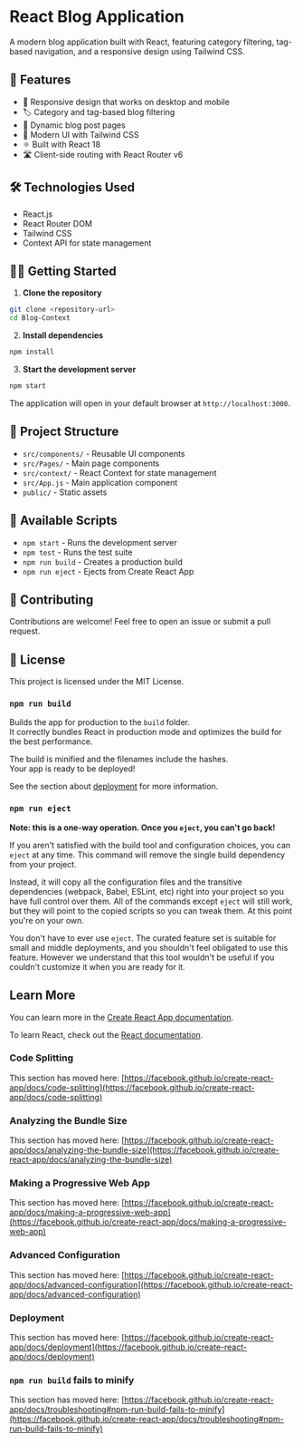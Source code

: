 # React Blog Application

A modern blog application built with React, featuring category filtering, tag-based navigation, and a responsive design using Tailwind CSS.

## 🚀 Features

- 📱 Responsive design that works on desktop and mobile
- 🏷️ Category and tag-based blog filtering
- 📄 Dynamic blog post pages
- 🎨 Modern UI with Tailwind CSS
- ⚛️ Built with React 18
- 🛣️ Client-side routing with React Router v6

## 🛠️ Technologies Used

- React.js
- React Router DOM
- Tailwind CSS
- Context API for state management

## 🏃‍♂️ Getting Started

1. **Clone the repository**

```bash
git clone <repository-url>
cd Blog-Context
```

2. **Install dependencies**

```bash
npm install
```

3. **Start the development server**

```bash
npm start
```

The application will open in your default browser at `http://localhost:3000`.

## 📁 Project Structure

- `src/components/` - Reusable UI components
- `src/Pages/` - Main page components
- `src/context/` - React Context for state management
- `src/App.js` - Main application component
- `public/` - Static assets

## 🔧 Available Scripts

- `npm start` - Runs the development server
- `npm test` - Runs the test suite
- `npm run build` - Creates a production build
- `npm run eject` - Ejects from Create React App

## 🤝 Contributing

Contributions are welcome! Feel free to open an issue or submit a pull request.

## 📝 License

This project is licensed under the MIT License.

### `npm run build`

Builds the app for production to the `build` folder.\
It correctly bundles React in production mode and optimizes the build for the best performance.

The build is minified and the filenames include the hashes.\
Your app is ready to be deployed!

See the section about [deployment](https://facebook.github.io/create-react-app/docs/deployment) for more information.

### `npm run eject`

**Note: this is a one-way operation. Once you `eject`, you can't go back!**

If you aren't satisfied with the build tool and configuration choices, you can `eject` at any time. This command will remove the single build dependency from your project.

Instead, it will copy all the configuration files and the transitive dependencies (webpack, Babel, ESLint, etc) right into your project so you have full control over them. All of the commands except `eject` will still work, but they will point to the copied scripts so you can tweak them. At this point you're on your own.

You don't have to ever use `eject`. The curated feature set is suitable for small and middle deployments, and you shouldn't feel obligated to use this feature. However we understand that this tool wouldn't be useful if you couldn't customize it when you are ready for it.

## Learn More

You can learn more in the [Create React App documentation](https://facebook.github.io/create-react-app/docs/getting-started).

To learn React, check out the [React documentation](https://reactjs.org/).

### Code Splitting

This section has moved here: [https://facebook.github.io/create-react-app/docs/code-splitting](https://facebook.github.io/create-react-app/docs/code-splitting)

### Analyzing the Bundle Size

This section has moved here: [https://facebook.github.io/create-react-app/docs/analyzing-the-bundle-size](https://facebook.github.io/create-react-app/docs/analyzing-the-bundle-size)

### Making a Progressive Web App

This section has moved here: [https://facebook.github.io/create-react-app/docs/making-a-progressive-web-app](https://facebook.github.io/create-react-app/docs/making-a-progressive-web-app)

### Advanced Configuration

This section has moved here: [https://facebook.github.io/create-react-app/docs/advanced-configuration](https://facebook.github.io/create-react-app/docs/advanced-configuration)

### Deployment

This section has moved here: [https://facebook.github.io/create-react-app/docs/deployment](https://facebook.github.io/create-react-app/docs/deployment)

### `npm run build` fails to minify

This section has moved here: [https://facebook.github.io/create-react-app/docs/troubleshooting#npm-run-build-fails-to-minify](https://facebook.github.io/create-react-app/docs/troubleshooting#npm-run-build-fails-to-minify)
